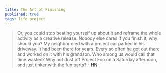 ```yaml
---
title: The Art of Finishing
published: true
tags: life project
---
```

> Or, you could stop beating yourself up about it and reframe the whole activity as a creative release. Nobody else cares if you finish it, why should you? My neighbor died with a project car parked in his driveway. It had been there for years. Every so often he got out there and worked on it with his grandson. Who among us would call that time wasted? Why not dust off Project Foo on a Saturday afternoon, and just tinker with the fun parts? - [HN](https://news.ycombinator.com/item?id=41434290)
